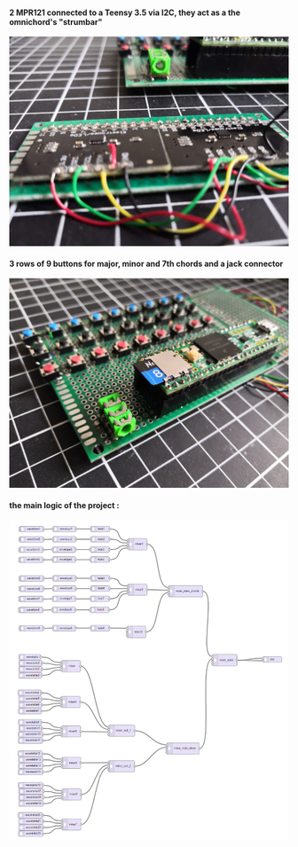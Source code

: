 #### 2 MPR121 connected to a Teensy 3.5 via I2C, they act as a the omnichord's "strumbar"
![strummer](imgs/strummer.jpg)

#### 3 rows of 9 buttons for major, minor and 7th chords and a jack connector
![chords](imgs/chords.jpg)

#### the main logic of the project :
![logic](imgs/logic.png)
